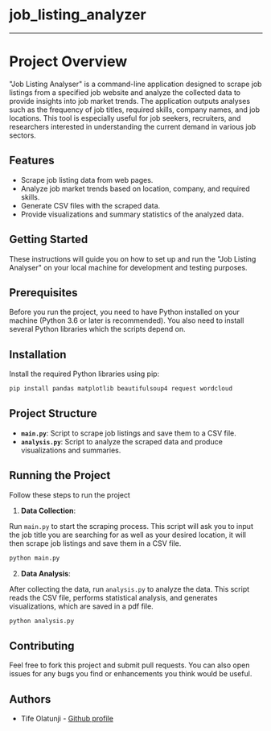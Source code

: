 # job_listing_analyzer
---

# Project Overview

"Job Listing Analyser" is a command-line application designed to scrape job listings from a specified job website and analyze the collected data to provide insights into job market trends. The application outputs analyses such as the frequency of job titles, required skills, company names, and job locations. This tool is especially useful for job seekers, recruiters, and researchers interested in understanding the current demand in various job sectors.

## Features

- Scrape job listing data from web pages.
- Analyze job market trends based on location, company, and required skills.
- Generate CSV files with the scraped data.
- Provide visualizations and summary statistics of the analyzed data.

## Getting Started

These instructions will guide you on how to set up and run the "Job Listing Analyser" on your local machine for development and testing purposes.

## Prerequisites

Before you run the project, you need to have Python installed on your machine (Python 3.6 or later is recommended). You also need to install several Python libraries which the scripts depend on.

## Installation

Install the required Python libraries using pip:

```python
pip install pandas matplotlib beautifulsoup4 request wordcloud
```

## Project Structure

- **`main.py`**: Script to scrape job listings and save them to a CSV file.
- **`analysis.py`**: Script to analyze the scraped data and produce visualizations and summaries.

## Running the Project

Follow these steps to run the project

1. **Data Collection**:

Run `main.py` to start the scraping process. This script will ask you to input the job title you are searching for as well as your desired location, it will then scrape job listings and save them in a CSV file. 

```python
python main.py
```

2. **Data Analysis**:

After collecting the data, run `analysis.py` to analyze the data. This script reads the CSV file, performs statistical analysis, and generates visualizations, which are saved in a pdf file.

```python
python analysis.py
```

## Contributing

Feel free to fork this project and submit pull requests. You can also open issues for any bugs you find or enhancements you think would be useful.

## Authors

- Tife Olatunji - [Github profile](https://github.com/Qayyax)
